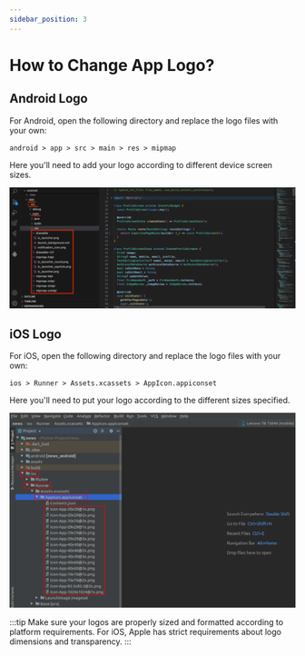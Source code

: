 ```yaml
---
sidebar_position: 3
---
```


# How to Change App Logo?

## Android Logo

For Android, open the following directory and replace the logo files with your own:

```
android > app > src > main > res > mipmap
```

Here you'll need to add your logo according to different device screen sizes.

![Android Logo](/images/app/logo_1.png)

## iOS Logo

For iOS, open the following directory and replace the logo files with your own:

```
ios > Runner > Assets.xcassets > AppIcon.appiconset
```

Here you'll need to put your logo according to the different sizes specified.

![iOS Logo](/images/app/logo_2.png)

:::tip
Make sure your logos are properly sized and formatted according to platform requirements. For iOS, Apple has strict requirements about logo dimensions and transparency.
:::
